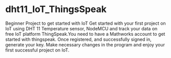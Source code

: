 # dht11_IoT_ThingsSpeak
Beginner Project to get started with IoT
Get started with your first project on IoT using DHT 11 Temperature sensor, NodeMCU and track your data on free IoT platform ThingSpeak.You need to have a Mathworks account to get started with thingspeak. Once registered, and successfully signed in, generate your key. Make necessary changes in the program and enjoy your first successful project on IoT.
